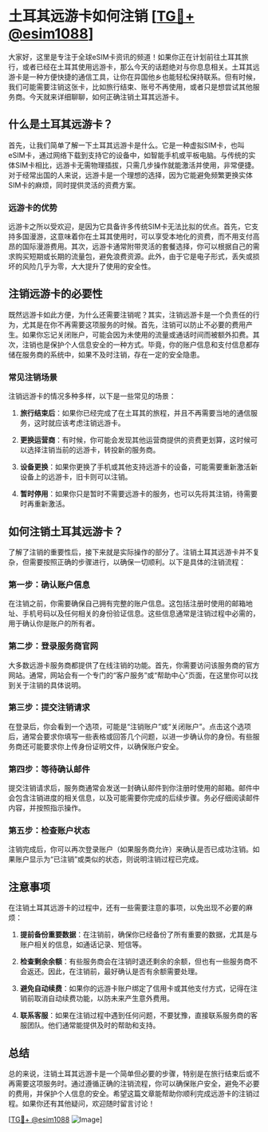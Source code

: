 # 土耳其远游卡如何注销 [[TG💪+ @esim1088](https://t.me/s/esim1088)]

大家好，这里是专注于全球eSIM卡资讯的频道！如果你正在计划前往土耳其旅行，或者已经在土耳其使用远游卡，那么今天的话题绝对与你息息相关。土耳其远游卡是一种方便快捷的通信工具，让你在异国他乡也能轻松保持联系。但有时候，我们可能需要注销这张卡，比如旅行结束、账号不再使用，或者只是想尝试其他服务商。今天就来详细聊聊，如何正确注销土耳其远游卡。

## 什么是土耳其远游卡？

首先，让我们简单了解一下土耳其远游卡是什么。它是一种虚拟SIM卡，也叫eSIM卡，通过网络下载到支持它的设备中，如智能手机或平板电脑。与传统的实体SIM卡相比，远游卡无需物理插拔，只需几步操作就能激活并使用，非常便捷。对于经常出国的人来说，远游卡是一个理想的选择，因为它能避免频繁更换实体SIM卡的麻烦，同时提供灵活的资费方案。

### 远游卡的优势

远游卡之所以受欢迎，是因为它具备许多传统SIM卡无法比拟的优点。首先，它支持多国漫游，这意味着你在土耳其使用时，可以享受本地化的资费，而不用支付高昂的国际漫游费用。其次，远游卡通常附带灵活的套餐选择，你可以根据自己的需求购买短期或长期的流量包，避免浪费资源。此外，由于它是电子形式，丢失或损坏的风险几乎为零，大大提升了使用的安全性。

## 注销远游卡的必要性

既然远游卡如此方便，为什么还需要注销呢？其实，注销远游卡是一个负责任的行为，尤其是在你不再需要这项服务的时候。首先，注销可以防止不必要的费用产生。如果你忘记关闭账户，可能会因为未使用的流量或通话时间而被额外扣费。其次，注销也是保护个人信息安全的一种方式。毕竟，你的账户信息和支付信息都存储在服务商的系统中，如果不及时注销，存在一定的安全隐患。

### 常见注销场景

注销远游卡的情况多种多样，以下是一些常见的场景：

1. **旅行结束后**：如果你已经完成了在土耳其的旅程，并且不再需要当地的通信服务，这时就应该考虑注销远游卡。
   
2. **更换运营商**：有时候，你可能会发现其他运营商提供的资费更划算，这时候可以选择注销当前的远游卡，转投新的服务商。

3. **设备更换**：如果你更换了手机或其他支持远游卡的设备，可能需要重新激活新设备上的远游卡，旧卡则可以注销。

4. **暂时停用**：如果你只是暂时不需要远游卡的服务，也可以先将其注销，待需要时再重新激活。

## 如何注销土耳其远游卡？

了解了注销的重要性后，接下来就是实际操作的部分了。注销土耳其远游卡并不复杂，但需要按照正确的步骤进行，以确保一切顺利。以下是具体的注销流程：

### 第一步：确认账户信息

在注销之前，你需要确保自己拥有完整的账户信息。这包括注册时使用的邮箱地址、手机号码以及任何相关的身份验证信息。这些信息通常是注销过程中必需的，用于确认你是账户的所有者。

### 第二步：登录服务商官网

大多数远游卡服务商都提供了在线注销的功能。首先，你需要访问该服务商的官方网站。通常，网站会有一个专门的“客户服务”或“帮助中心”页面，在这里你可以找到关于注销的具体说明。

### 第三步：提交注销请求

在登录后，你会看到一个选项，可能是“注销账户”或“关闭账户”。点击这个选项后，通常会要求你填写一些表格或回答几个问题，以进一步确认你的身份。有些服务商还可能要求你上传身份证明文件，以确保账户安全。

### 第四步：等待确认邮件

提交注销请求后，服务商通常会发送一封确认邮件到你注册时使用的邮箱。邮件中会包含注销进度的相关信息，以及可能需要你完成的后续步骤。务必仔细阅读邮件内容，并按照指示操作。

### 第五步：检查账户状态

注销完成后，你可以再次登录账户（如果服务商允许）来确认是否已成功注销。如果账户显示为“已注销”或类似的状态，则说明注销过程已完成。

## 注意事项

在注销土耳其远游卡的过程中，还有一些需要注意的事项，以免出现不必要的麻烦：

1. **提前备份重要数据**：在注销前，确保你已经备份了所有重要的数据，尤其是与账户相关的信息，如通话记录、短信等。

2. **检查剩余余额**：有些服务商会在注销时退还剩余的余额，但也有一些服务商不会返还。因此，在注销前，最好确认是否有余额需要处理。

3. **避免自动续费**：如果你的远游卡账户绑定了信用卡或其他支付方式，记得在注销前取消自动续费功能，以防未来产生意外费用。

4. **联系客服**：如果在注销过程中遇到任何问题，不要犹豫，直接联系服务商的客服团队。他们通常能提供及时的帮助和支持。

## 总结

总的来说，注销土耳其远游卡是一个简单但必要的步骤，特别是在旅行结束后或不再需要这项服务时。通过遵循正确的注销流程，你可以确保账户安全，避免不必要的费用，并保护个人信息的安全。希望这篇文章能帮助你顺利完成远游卡的注销过程。如果你还有其他疑问，欢迎随时留言讨论！

[[TG💪+ @esim1088](https://t.me/s/esim1088) ![Image](https://i.postimg.cc/4NQfJmqS/Snipaste-2025-05-13-00-14-12.png)]